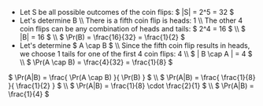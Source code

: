 <ul>
<li> Let S be all possible outcomes of the coin flips: $ |S| = 2^5 = 32 $
	<li> Let's determine B \\
	      There is a fifth coin flip is heads: 1 \\
	      The other 4 coin flips can be any combination of heads and tails: $ 2^4 = 16 $ \\
	      $ |B| = 16 $ \\
	      $ \Pr(B) = \frac{16}{32} = \frac{1}{2} $
	<li> Let's determine $ A \cap B $ \\
	      Since the fifth coin flip results in heads, we choose 1 tails for one of the first 4 coin flips: 4 \\
	      $ | B \cap A | = 4 $ \\
	      $ \Pr(A \cap B) = \frac{4}{32} = \frac{1}{8} $
</ul>
$ \Pr(A|B) = \frac{ \Pr(A \cap B) }{ \Pr(B) } $ \\
$ \Pr(A|B) = \frac{ \frac{1}{8} }{ \frac{1}{2} } $ \\
$ \Pr(A|B) = \frac{1}{8} \cdot \frac{2}{1} $ \\
$ \Pr(A|B) = \frac{1}{4} $
